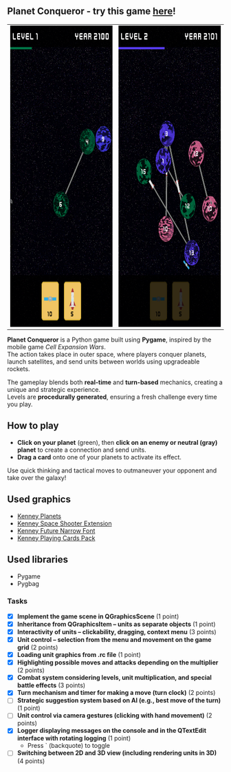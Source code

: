 ## Planet Conqueror - try this game [here](https://gitmanik.github.io/PlanetConqueror/)!

<p align=center>
<table>
<tr>
<td>
<img src="Screenshots/Screenshot2.png" height=700px>
</td>
<td>
<img src="Screenshots/Screenshot1.png" height=700px>
</td>
</tr></table>
</p>

**Planet Conqueror** is a Python game built using **Pygame**, inspired by the mobile game *Cell Expansion Wars*.  
The action takes place in outer space, where players conquer planets, launch satellites, and send units between worlds using upgradeable rockets.

The gameplay blends both **real-time** and **turn-based** mechanics, creating a unique and strategic experience.  
Levels are **procedurally generated**, ensuring a fresh challenge every time you play.

## How to play

- **Click on your planet** (green), then **click on an enemy or neutral (gray) planet** to create a connection and send units.
- **Drag a card** onto one of your planets to activate its effect.

Use quick thinking and tactical moves to outmaneuver your opponent and take over the galaxy!


## Used graphics
- [Kenney Planets](https://kenney.nl/assets/planets)
- [Kenney Space Shooter Extension](https://kenney.nl/assets/space-shooter-extension)
- [Kenney Future Narrow Font](https://kenney.nl/assets/kenney-fonts)
- [Kenney Playing Cards Pack](https://kenney.nl/assets/playing-cards-pack)

## Used libraries
- Pygame
- Pygbag

### Tasks
- [x] **Implement the game scene in QGraphicsScene** (1 point)
- [x] **Inheritance from QGraphicsItem – units as separate objects** (1 point)
- [x] **Interactivity of units – clickability, dragging, context menu** (3 points)
- [x] **Unit control – selection from the menu and movement on the game grid** (2 points)
- [x] **Loading unit graphics from .rc file** (1 point)
- [x] **Highlighting possible moves and attacks depending on the multiplier** (2 points)
- [x] **Combat system considering levels, unit multiplication, and special battle effects** (3 points)
- [x] **Turn mechanism and timer for making a move (turn clock)** (2 points)
- [ ] **Strategic suggestion system based on AI (e.g., best move of the turn)** (1 point)
- [ ] **Unit control via camera gestures (clicking with hand movement)** (2 points)
- [x] **Logger displaying messages on the console and in the QTextEdit interface with rotating logging** (1 point)
    * Press ` (backquote) to toggle
- [ ] **Switching between 2D and 3D view (including rendering units in 3D)** (4 points)
